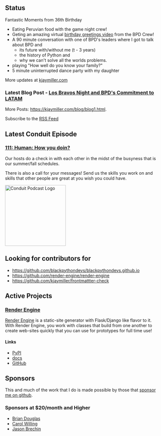 ## Status

<p>Fantastic Moments from 36th Birthday</p>

<ul>
<li>Eating Peruvian food with the game night crew!</li>
<li>Geting an amazing virtual <a href="https://youtu.be/BioSDAgnAtU">birthday greetings video</a> from the BPD Crew!</li>
<li>A 90 minute conversation with one of BPD's leaders where I got to talk about BPD and
<ul>
<li>its future with/without me (t - 3 years)</li>
<li>the history of Python and</li>
<li>why we can't solve all the worlds problems.</li>
</ul></li>
<li>playing "How well do you know your family?"</li>
<li>5 minute uninterrupted dance party with my daughter</li>
</ul>

More updates at [kjaymiller.com](https://kjaymiller.com/microblog/microblog)

### Latest Blog Post - [Los Bravos Night and BPD's Commitment to LATAM](https://kjaymiller.com/blog/los-bravos-night-and-bpd-s-commitment-to-latam.html)

More Posts: <https://kjaymiller.com/blog/blog1.html>.

Subscribe to the [RSS Feed](https://kjaymiller.com/allposts.rss)

## Latest Conduit Episode

### [111: Human: How you doin?](http://relay.fm/conduit/111)

Our hosts do a check in with each other in the midst of the busyness that is our summer/fall schedules.

There is also a call for your messages! Send us the skills you work on and skills that other people are great at you wish you could have.

<img src="https://kjaymiller.s3-us-west-2.amazonaws.com/images/conduit_artwork.png" height="200" width="200" alt="Conduit Podcast Logo"/>

## Looking for contributors for

- <https://github.com/blackpythondevs/blackpythondevs.github.io>
- <https://github.com/render-engine/render-engine>
- <https://github.com/kjaymiller/frontmattter-check>

## Active Projects

### [Render Engine]

[Render Engine] is a static-site generator with Flask/Django like flavor to it.
With Render Engine, you work with classes that build from one another to create
web-sites quickly that you can use for prototypes for full time use!

#### Links

- [PyPI](https://pypi.org/project/render-engine)
- [docs](https://render-engine.readthedocs.io)
- [GitHub](https://github.com/kjaymiller/render_engine)

## Sponsors

This and much of the work that I do is made possible by those that [sponsor me
on github](https://github.com/sponsors/kjaymiller).

### Sponsors at $20/month and Higher

- [Brian Douglas](https://github.com/bdougie)
- [Carol Willing](https://github.com/willingc)
- [Jason Brechin](https://github.com/brechin)

[Render Engine]: https://render-engine.readthedocs.io